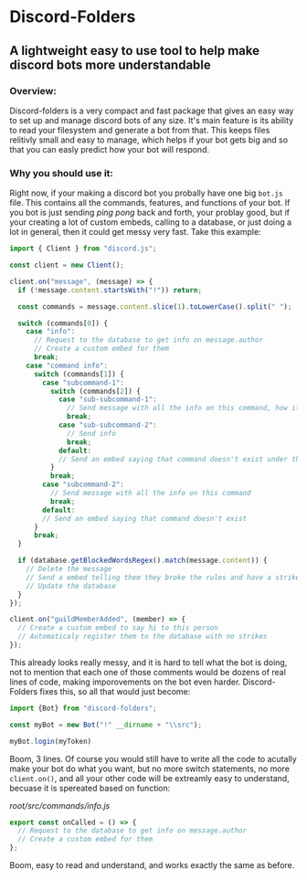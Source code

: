 # Discord-Folders

## A lightweight easy to use tool to help make discord bots more understandable

### Overview:

Discord-folders is a very compact and fast package that gives an easy way to set up and manage discord bots of any size. It's main feature is its ability to read your filesystem and generate a bot from that. This keeps files relitivly small and easy to manage, which helps if your bot gets big and so that you can easly predict how your bot will respond.

### Why you should use it:

Right now, if your making a discord bot you probally have one big `bot.js` file. This contains all the commands, features, and functions of your bot. If you bot is just sending _ping_ _pong_ back and forth, your problay good, but if your creating a lot of custom embeds, calling to a database, or just doing a lot in general, then it could get messy very fast. Take this example:

```js
import { Client } from "discord.js";

const client = new Client();

client.on("message", (message) => {
  if (!message.content.startsWith("!")) return;

  const commands = message.content.slice(1).toLowerCase().split(" ");

  switch (commands[0]) {
    case "info":
      // Request to the database to get info on message.author
      // Create a custom embed for them
      break;
    case "command info":
      switch (commands[1]) {
        case "subcommand-1":
          switch (commands[2]) {
            case "sub-subcommand-1":
              // Send message with all the info on this command, how its used, what it does, etc
              break;
            case "sub-subcommand-2":
              // Send info
              break;
            default:
            // Send an embed saying that command doesn't exist under this subcommand
          }
          break;
        case "subcommand-2":
          // Send message with all the info on this command
          break;
        default:
        // Send an embed saying that command doesn't exist
      }
      break;
  }

  if (database.getBlockedWordsRegex().match(message.content)) {
    // Delete the message
    // Send a embed telling them they broke the rules and have a strike
    // Update the database
  }
});

client.on("guildMemberAdded", (member) => {
  // Create a custom embed to say hi to this person
  // Automaticaly register them to the database with no strikes
});
```

This already looks really messy, and it is hard to tell what the bot is doing, not to mention that each one of those comments would be dozens of real lines of code, making imporovements on the bot even harder. Discord-Folders fixes this, so all that would just become:

```js
import {Bot} from "discord-folders";

const myBot = new Bot("!" __dirname + "\\src");

myBot.login(myToken)
```

Boom, 3 lines. Of course you would still have to write all the code to acutally make your bot do what you want, but no more switch statements, no more `client.on()`, and all your other code will be extreamly easy to understand, becuase it is spereated based on function:

_root/src/commands/info.js_

```js
export const onCalled = () => {
  // Request to the database to get info on message.author
  // Create a custom embed for them
};
```

Boom, easy to read and understand, and works exactly the same as before.
